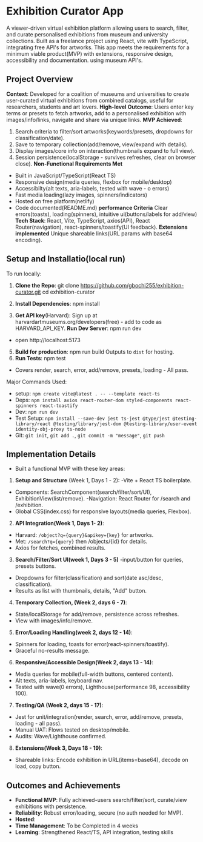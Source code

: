 # Exhibition Curator App 
 
 A viewer-driven virtual exhibition platform allowing users to search, filter, and curate personalised exhibitions from museum and university collections. Built as a freelance project using React, vite  with TypeScript, integrating free API's for artworks. This app meets the requirements for a minimum viable product(MVP) with extensions, responsive design, accessibility and documentation.  using museum API's.


 ## Project Overview
 **Context**: Developed for a coalition of museums and universities to create user-curated virtual exhibitions from combined catalogs, useful for researchers, students and art lovers.
 **High-level Outcome**: Users enter key terms or presets to fetch artworks, add to a personalised exhibition with images/info/links, navigate and share via unique links.
**MVP Achieved**:
 1. Search criteria to filter/sort artworks(keywords/presets, dropdowns for classification/date).
 2. Save to temporary collection(add/remove, view/expand with details).
 3. Display images/core info on interaction(thumbnails expand to full view).
 4. Session persistence(localStorage - survives refreshes, clear on browser close).
**Non-Functional Requirements Met**
 - Built in JavaScript/TypeScript(React TS)
- Responsive design(media queries, flexbox for mobile/desktop)
- Accessibilty(alt texts, aria-labels, tested with wave - o errors)
- Fast media loading(lazy images, spinners/indicators)
- Hosted on free platform(netlify)
- Code documented(README.md)
**performance Criteria** Clear errors(toasts), loading(spinners), intuitive ui(buttons/labels for add/view)
**Tech Stack**: 
React, Vite, TypeScript, axios(API), React Router(navigation), react-spinners/toastify(UI feedback).
**Extensions implemented** Unique shareable links(URL params with base64 encoding).

## Setup and Installatio(local run)
To run locally:
1. **Clone the Repo**:
git clone https://github.com/gbochi255/exhibition-curator.git
cd exhibition-curator

2. **Install Dependencies**:
npm install

3. **Get API key**(Harvard): Sign up at harvardartmuseums.org/developers(free) - add to code as HARVARD_API_KEY.
**Run Dev Server**:
npm run dev
- open http://localhost:5173
5. **Build for production**:
npm run build
Outputs to `dist` for hosting.
6. **Run Tests**:
npm test
- Covers render, search, error, add/remove, presets, loading - All pass.

Major Commands Used:
- setup: `npm create vite@latest . -- --template react-ts`
- Deps: `npm install axios react-router-dom styled-components react-spinners react-toastify`
- Dev: `npm run dev`
- Test Setup: `npm install --save-dev jest ts-jest @type/jest @testing-library/react @testing/library/jest-dom @testing-library/user-event identity-obj-proxy ts-node`
- Git: `git init`, `git add .`, `git commit -m "message"`, `git push`

## Implementation Details
- Built a functional MVP with these key areas:
1. **Setup and Structure** (Week 1, Days 1 - 2):
-Vite + React TS boilerplate.
- Components: SearchComponent(search/filter/sort/UI), ExhibitionView(list/remove).
-Navigation: React Router for /search and /exhibition.
- Global CSS(index.css) for responsive layouts(media queries, Flexbox).

2. **API Integration(Week 1, Days 1- 2)**:
- Harvard: `/object?q={query}&apikey={key}` for artworks.
- Met: `/search?q={query}` then /objects/{id} for details.
- Axios for fetches, combined results.

3. **Search/Filter/Sort UI(week 1, Days 3 - 5)**
-input/button for queries, presets buttons.
- Dropdowns for filter(classification) and sort(date asc/desc, classification).
- Results as list with thumbnails, details, "Add" button.

4. **Temporary Collection, (Week 2, days 6 - 7)**:
- State/localStorage for add/remove, persistence across refreshes.
- View with images/info/remove.

5. **Error/Loading Handling(week 2, days 12 - 14)**:
- Spinners for loading, toasts for error(react-spinners/toastify).
- Graceful no-results message.

6. **Responsive/Accessible Design(Week 2, days 13 - 14)**:
- Media queries for mobile(full-width buttons, centered content).
- Alt texts, aria-labels, keyboard nav.
- Tested with wave(0 errors), Lighthouse(performance 98, accessibility 100).

7. **Testing/QA (Week 2, days 15 - 17)**:
- Jest for unit/integration(render, search, error, add/remove, presets, loading - all pass).
- Manual UAT: Flows tested on desktop/mobile.
- Audits: Wave/Lighthouse confirmed.

8. **Extensions(Week 3, Days 18 - 19)**:
- Shareable links: Encode exhibition in URL(items=base64), decode on load, copy button.

## Outcomes and Achievements
- **Functional MVP**: Fully achieved-users search/filter/sort, curate/view exhibitions with persistence.
- **Reliability**: Robust error/loading, secure (no auth needed for MVP).
- **Hosted**: 
- **Time Management**: To be Completed in 4 weeks
- **Learning**: Strengthened React/TS, API integration, testing skills







